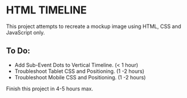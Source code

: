 # HTML TIMELINE

This project attempts to recreate a mockup image using HTML, CSS and JavaScript only.


## To Do:
+ Add Sub-Event Dots to Vertical Timeline. (< 1 hour)
+ Troubleshoot Tablet CSS and Positioning. (1 -2 hours)
+ Troubleshoot Mobile CSS and Positioning. (1 -2 hours)

Finish this project in 4-5 hours max.
